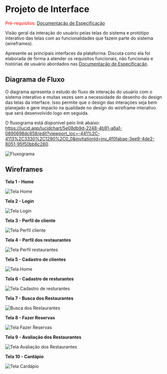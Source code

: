 
# Projeto de Interface

<span style="color:red">Pré-requisitos: <a href="2-Especificação do Projeto.md"> Documentação de Especificação</a></span>

Visão geral da interação do usuário pelas telas do sistema e protótipo interativo das telas com as funcionalidades que fazem parte do sistema (wireframes).

 Apresente as principais interfaces da plataforma. Discuta como ela foi elaborada de forma a atender os requisitos funcionais, não funcionais e histórias de usuário abordados nas <a href="2-Especificação do Projeto.md"> Documentação de Especificação</a>.

## Diagrama de Fluxo

O diagrama apresenta o estudo do fluxo de interação do usuário com o sistema interativo e  muitas vezes sem a necessidade do desenho do design das telas da interface. Isso permite que o design das interações seja bem planejado e gere impacto na qualidade no design do wireframe interativo que será desenvolvido logo em seguida.

O fluxograma está disponível pelo link abaixo:
https://lucid.app/lucidchart/5e08db9d-2248-4b91-a6a1-0890698dc658/edit?viewport_loc=-441%2C-4113%2C3330%2C1290%2C0_0&invitationId=inv_4f0fabae-3ee9-4de2-8051-95f50bb6c280.

![Fluxograma](img/diagramafluxo.png)




## Wireframes

**Tela 1 - Home**

![Tela Home](img/tela-home.jpg)

**Tela 2 - Login**

![Tela Login](img/tela-login.jpg)

**Tela 3 - Perfil de cliente**

![Tela Perfil cliente](img/tela-perfil-cliente.jpg)

**Tela 4 - Perfil dos restaurantes**

![Tela Perfil restaurantes](img/tela-perfil-restaurante.jpg)

**Tela 5 - Cadastro de clientes**

![Tela Home](img/tela-cadastro-cliente.jpg)

**Tela 6 - Cadastro de resturantes**

![Tela Cadastro de resturantes](img/tela-cadastro-restaurantes.jpg)

**Tela 7 - Busca dos Restaurantes**

![Busca dos Restaurantes](img/tela-restaurantes.jpg)

**Tela 8 - Fazer Reservas**

![Tela Fazer Reservas](img/tela-reserva.jpg)

**Tela 9 - Avaliação dos Restaurantes**

![Tela Avaliação dos Restaurantes](img/tela-avaliacao.jpg)

**Tela 10 - Cardápio**

![Tela Cardápio](img/tela-cardapio.jpg)


